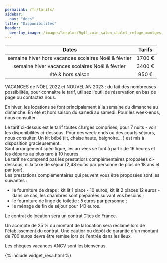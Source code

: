 ```yaml
---
permalink: /fr/tarifs/
sidebar:
  nav: "docs"
title: "Disponibilités"
header:
  overlay_image: /images/lesplus/9gdf_coin_salon_chalet_refuge_montgesin_plagne.jpg
---
```


|                         Dates                        | Tarifs |
|:----------------------------------------------------:|:------:|
| semaine hiver hors vacances scolaires Noël & février | 1700&nbsp;€ |
|    semaine hiver vacances scolaires Noël & février   | 3400&nbsp;€ |
|                   été & hors saison                  |  950&nbsp;€ |

VACANCES de NÖEL 2022 et NOUVEL AN 2023 : du fait des nombreuses possibilités, pour connaître le tarif, utilisez l'outil de réservation en bas de page ou contactez nous.   

En hiver, les locations se font principalement à la semaine du dimanche au dimanche. En été et hors saison du samedi au samedi. Pour les week-ends, nous consulter.   

Le tarif ci-dessus est le tarif toutes charges comprises, pour 7 nuits - voir les disponibilités ci-dessous. Pour des week-ends ou des courts séjours, nous consulter. Un kit bébé (lit, chaise haute, baignoire… ) est mis à disposition gracieusement.   
Sauf arrangement spécifique, les arrivées se font à partir de 16 heures et les départs au plus tard à 10 heures.  
Le tarif ne comprend pas les prestations complémentaires proposées ci-dessous, ni la taxe de séjour (2,48 euros par personne de plus de 18 ans et par jour).  
Les prestations complémentaires qui peuvent vous être proposées sont les suivantes :  
- le fourniture de draps : kit lit 1 place - 10 euros, kit lit 2 places 12 euros - dans ce cas, les chambres sont préparées suivant vos besoins ;  
- le fourniture de linge de toilette : 5 euros par personne ;  
- le ménage de fin de séjour pour 140 euros. 
 
Le contrat de location sera un contrat Gîtes de France. 

Un acompte de 25 % du montant de la location sera réclamé lors de l'établissement du contrat. Une caution ou dépôt de garantie d'un montant de 700 euros devra être remise lors de l'entrée dans les lieux.  

Les chèques vacances ANCV sont les bienvenus.  

{% include widget_resa.html %}
